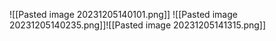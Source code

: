 ![[Pasted image 20231205140101.png]]
![[Pasted image 20231205140235.png]]![[Pasted image 20231205141315.png]]
